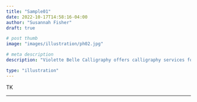 ```yaml
---
title: "Sample01"
date: 2022-10-17T14:58:16-04:00
author: "Susannah Fisher"
draft: true

# post thumb
image: "images/illustration/ph02.jpg"

# meta description
description: "Violette Belle Calligraphy offers calligraphy services for personal stationery, weddings, and other life events."

type: "illustration"
---
```


TK

---
